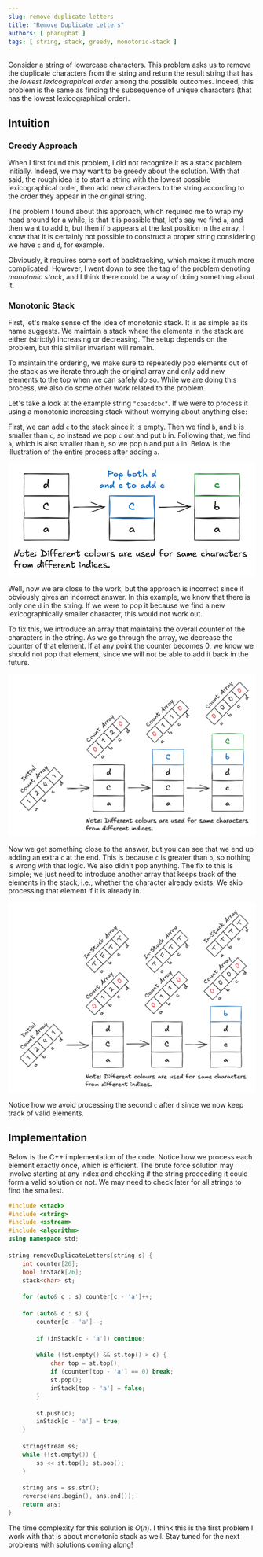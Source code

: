 ```yaml
---
slug: remove-duplicate-letters
title: "Remove Duplicate Letters"
authors: [ phanuphat ]
tags: [ string, stack, greedy, monotonic-stack ]
---
```


Consider a string of lowercase characters. This problem asks us to remove the duplicate characters from the string and
return the result string that has the _lowest lexicographical order_ among the possible outcomes. Indeed, this problem
is
the same as finding the subsequence of unique characters (that has the lowest lexicographical order). <!--truncate-->

## Intuition

### Greedy Approach

When I first found this problem, I did not recognize it as a stack problem initially. Indeed, we may want to be greedy
about the solution. With that said, the rough idea is to start a string with the lowest possible lexicographical order,
then
add new characters to the string according to the order they appear in the original string.

The problem I found about this approach, which required me to wrap my head around for a while, is that it is possible
that, let's
say we find `a`, and then want to add `b`, but then if `b` appears at the last position in the array, I know that it is
certainly not possible to construct a proper string considering we have `c` and `d`, for example.

Obviously, it requires some sort of backtracking, which makes it much more complicated. However, I went down to see the
tag of the problem denoting _monotonic stack_, and I think there could be a way of doing something about it.

### Monotonic Stack

First, let's make sense of the idea of monotonic stack. It is as simple as its name suggests. We maintain a stack where
the
elements in the stack are either (strictly) increasing or decreasing. The setup depends on the problem, but this similar
invariant will remain.

To maintain the ordering, we make sure to repeatedly pop elements out of the stack as we iterate through the original
array and only add new elements to the top when we can safely do so. While we are doing this process, we also do some
other
work related to the problem.

Let's take a look at the example string `"cbacdcbc"`. If we were to process it using a monotonic increasing stack
without
worrying about anything else:

First, we can add `c` to the stack since it is empty. Then we find `b`, and `b` is smaller than `c`, so instead we pop
`c` out and put `b` in. Following that, we find `a`, which is also smaller than `b`, so we pop `b` and put `a` in. Below
is
the illustration of the entire process after adding `a`.

![First Attempt](first_attempt.png)

Well, now we are close to the work, but the approach is incorrect since it obviously gives an incorrect answer. In this
example, we know that there is only one `d` in the string. If we were to pop it because we find a new lexicographically
smaller character, this would not work out.

To fix this, we introduce an array that maintains the overall counter of the characters in the string. As we go through
the array, we decrease the counter of that element. If at any point the counter becomes 0, we know we should not pop
that element, since we will not be able to add it back in the future.

![Second Attempt](second_attempt.png)

Now we get something close to the answer, but you can see that we end up adding an extra `c` at the end. This is because
`c` is greater than `b`, so nothing is wrong with that logic. We also didn't pop anything. The fix to this is simple; we
just need to introduce another array that keeps track of the elements in the stack, i.e., whether the character already
exists. We skip processing that element if it is already in.

![Third Attempt](third_attempt.png)

Notice how we avoid processing the second `c` after `d` since we now keep track of valid elements.

## Implementation

Below is the C++ implementation of the code. Notice how we process each element exactly once, which is efficient. The
brute force solution may involve starting at any index and checking if the string proceeding it could form a valid
solution or not. We may need to check later for all strings to find the smallest.

```cpp
#include <stack>
#include <string>
#include <sstream>
#include <algorithm>
using namespace std;

string removeDuplicateLetters(string s) {
    int counter[26];
    bool inStack[26];
    stack<char> st;

    for (auto& c : s) counter[c - 'a']++;

    for (auto& c : s) {
        counter[c - 'a']--;

        if (inStack[c - 'a']) continue;

        while (!st.empty() && st.top() > c) {
            char top = st.top();
            if (counter[top - 'a'] == 0) break;
            st.pop();
            inStack[top - 'a'] = false;
        }

        st.push(c);
        inStack[c - 'a'] = true;
    }

    stringstream ss;
    while (!st.empty()) {
        ss << st.top(); st.pop();
    }

    string ans = ss.str();
    reverse(ans.begin(), ans.end());
    return ans;
}
```

The time complexity for this solution is $O(n)$. I think this is the first problem I work with that is about monotonic
stack as well. Stay tuned for the next problems with solutions coming along!